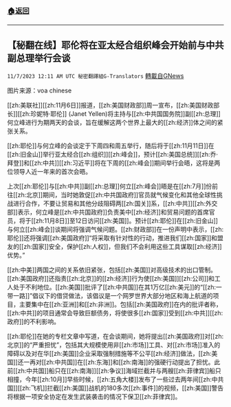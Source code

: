 ###  [:house:返回](README.md)
---


## 【秘翻在线】耶伦将在亚太经合组织峰会开始前与中共副总理举行会谈
`11/7/2023 12:11 AM UTC 秘密翻譯組G-Translators` [轉載自GNews](https://gnews.org/articles/1932897)

图片来源：voa chinese

[[zh:美联社]][[zh:11月6日]]报道，[[zh:美国财政部]]周一宣布，[[zh:美国财政部长]][[zh:珍妮特·耶伦]] (Janet Yellen)将主持与[[zh:中共国国务院]]副[[zh:总理]]何立峰进行为期两天的会谈，旨在缓解这两个世界上最大的[[zh:经济]]体之间的紧张关系。

[[zh:耶伦]]与何立峰的会谈定于下周四和周五举行，随后将于[[zh:11月11日]]在[[zh:旧金山]]举行亚太经合[[zh:组织]][[zh:峰会]]，预计[[zh:美国总统]][[zh:乔·拜登]]和[[zh:中共]][[zh:习近平]]将在下周的[[zh:峰会]]期间举行会晤，这将是两位领导人近一年来的首次会晤。

上次[[zh:耶伦]]与[[zh:中共]]副[[zh:总理]]何立[[zh:峰会]]晤是在[[zh:7月]]份前往[[zh:北京]]期间，当时她敦促[[zh:中共国政府]]官员就气候变化和其他全球性挑战进行合作，不要让贸易和其他分歧阻碍两[[zh:国关]]系，[[zh:中共]][[zh:外交部]]表示，何立峰是[[zh:中共国政府]]负责美中[[zh:经济]]和贸易问题的首席官员，将于[[zh:11月8日]]至12日访问[[zh:美国]]。预计[[zh:耶伦]]在[[zh:旧金山]]与何立[[zh:峰会]]谈期间将强调气候问题。[[zh:财政部]]在一份声明中表示，[[zh:耶伦]]还将强调[[zh:美国政府]]“将采取有针对性的行动，推进我们[[zh:国家]]和盟友的[[zh:国家]]安全，保护[[zh:人权]]，但我们不会利用这些工具谋取[[zh:经济]]优势。”

[[zh:中美]]两国之间的关系依旧紧张，包括[[zh:美国]]对高级技术的出口管制。[[zh:美国政府]]还指责[[zh:北京]]的[[zh:经济]]行为使[[zh:美国]][[zh:公司]]和工人处于不利地位。[[zh:美国]]批评了[[zh:中共国]]在其1万亿[[zh:美元]]的“[[zh:一带一路]]”倡议下的借贷做法，该倡议是一个网罗世界大部分地区和海上航道的项目，主要集中在[[zh:亚洲]]和[[zh:非洲]]。包括[[zh:美国政府]]在内的批评者称，[[zh:中共]]的项目通常会导致巨额债务，将使很多[[zh:国家]]受到[[zh:中共]][[zh:政府]]的不利影响。

[[zh:耶伦]]在她的专栏文章中写道，在会谈期间，她将提出[[zh:美国政府]]对[[zh:北京]]的“严重担忧”，包括其大规模使用非[[zh:市场]]工具、对[[zh:市场]]准入的障碍以及对在华[[zh:美国]]企业采取强制措施等不公平[[zh:经济]]做法，[[zh:美国]]还一再对[[zh:中共国]]在[[zh:东海]]和[[zh:南海]]的强硬行动提出了担忧。此前[[zh:中共国]]船只在[[zh:南海]][[zh:争议]]海域拦截并与两艘[[zh:菲律宾]]船只相撞，今年[[zh:10月]]早些时候，[[zh:五角大楼]]发布了一些过去两年间[[zh:中共国]][[zh:飞机]]拦截[[zh:美国]]战机的180多次[[zh:事件]]的视频，[[zh:美国]]警告将根据一项安全协定在发生武装袭击的情况下保卫[[zh:菲律宾]]。

